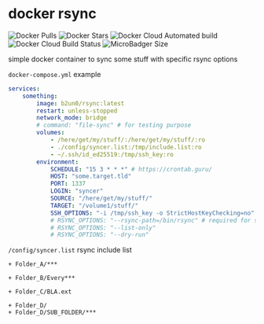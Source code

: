 # docker rsync

![Docker Pulls](https://img.shields.io/docker/pulls/b2un0/rsync.svg)
![Docker Stars](https://img.shields.io/docker/stars/b2un0/rsync.svg)
![Docker Cloud Automated build](https://img.shields.io/docker/cloud/automated/b2un0/rsync.svg)
![Docker Cloud Build Status](https://img.shields.io/docker/cloud/build/b2un0/rsync.svg)
![MicroBadger Size](https://img.shields.io/microbadger/image-size/b2un0/rsync.svg)


simple docker container to sync some stuff with specific rsync options

`docker-compose.yml` example
```yaml
services:
    something:
        image: b2un0/rsync:latest
        restart: unless-stopped
        network_mode: bridge
        # command: "file-sync" # for testing purpose
        volumes:
            - /here/get/my/stuff/:/here/get/my/stuff/:ro
            - ./config/syncer.list:/tmp/include.list:ro
            - ~/.ssh/id_ed25519:/tmp/ssh_key:ro
        environment:
            SCHEDULE: "15 3 * * *" # https://crontab.guru/
            HOST: "some.target.tld"
            PORT: 1337
            LOGIN: "syncer"
            SOURCE: "/here/get/my/stuff/"
            TARGET: "/volume1/stuff/"
            SSH_OPTIONS: "-i /tmp/ssh_key -o StrictHostKeyChecking=no"
            # RSYNC_OPTIONS: "--rsync-path=/bin/rsync" # required for synology example
            # RSYNC_OPTIONS: "--list-only"
            # RSYNC_OPTIONS: "--dry-run"
```

`/config/syncer.list` rsync include list
```text
+ Folder_A/***

+ Folder_B/Every***

+ Folder_C/BLA.ext

+ Folder_D/
+ Folder_D/SUB_FOLDER/***
```